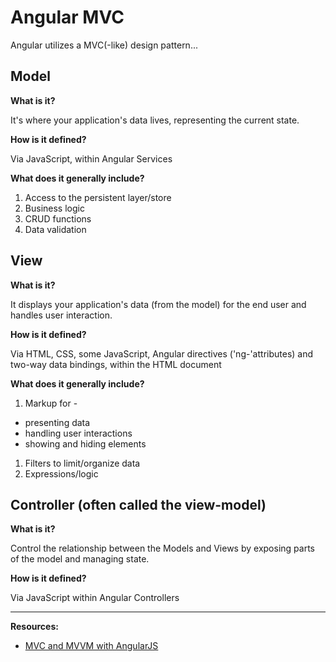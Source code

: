 # Angular MVC

Angular utilizes a MVC(-like) design pattern...

## Model

**What is it?**

It's where your application's data lives, representing the current state.

**How is it defined?**

Via JavaScript, within Angular Services

**What does it generally include?**

1. Access to the persistent layer/store
1. Business logic
1. CRUD functions
1. Data validation

## View

**What is it?**

It displays your application's data (from the model) for the end user and handles user interaction.

**How is it defined?**

Via HTML, CSS, some JavaScript, Angular directives ('ng-'attributes) and two-way data bindings, within the HTML document

**What does it generally include?**

1. Markup for -
  - presenting data
  - handling user interactions
  - showing and hiding elements
1. Filters to limit/organize data
1. Expressions/logic

## Controller (often called the view-model)

**What is it?**

Control the relationship between the Models and Views by exposing parts of the model and managing state.

**How is it defined?**

Via JavaScript within Angular Controllers

<hr>

**Resources:**

- [MVC and MVVM with AngularJS](http://codechutney.in/blog/javascript/mvc-and-mvvm-with-angularjs/)
